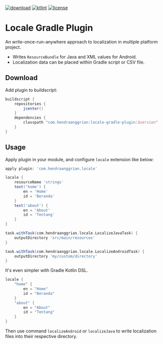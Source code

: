 [![download](https://api.bintray.com/packages/hendraanggrian/maven/locale-gradle-plugin/images/download.svg)](https://bintray.com/hendraanggrian/maven/locale-gradle-plugin/_latestVersion)
[![ktlint](https://img.shields.io/badge/code%20style-%E2%9D%A4-FF4081.svg)](https://ktlint.github.io/)
[![license](https://img.shields.io/github/license/hendraanggrian/locale-gradle-plugin)](http://www.apache.org/licenses/LICENSE-2.0)

Locale Gradle Plugin
====================
An write-once-run-anywhere approach to localization in multiple platform project.
* Writes `ResourceBundle` for Java and XML values for Android.
* Localization data can be placed within Gradle script or CSV file.

Download
--------
Add plugin to buildscript:

```gradle
buildscript {
    repositories {
        jcenter()
    }
    dependencies {
        classpath "com.hendraanggrian:locale-gradle-plugin:$version"
    }
}
```

Usage
-----
Apply plugin in your module, and configure `locale` extension like below:

```gradle
apply plugin: 'com.hendraanggrian.locale'

locale {
    resourceName 'strings'
    text('home') {
        en = 'Home'
        id = 'Beranda'
    }
    text('about') {
        en = 'About'
        id = 'Tentang'
    }
}

task.withTask(com.hendraanggrian.locale.LocalizeJavaTask) {
    outputDirectory 'src/main/resources'
}

task.withTask(com.hendraanggrian.locale.LocalizeAndroidTask) {
    outputDirectory 'my/custom/directory'
}
```

It's even simpler with Gradle Kotlin DSL.

```gradle
locale {
    "home" {
        en = "Home"
        id = "Beranda"
    }
    "about" {
        en = "About"
        id = "Tentang"
    }
}
```

Then use command `localizeAndroid` or `localizeJava` to write localization files into their respective directory.
